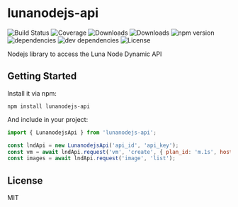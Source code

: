 # lunanodejs-api

![Build Status](https://img.shields.io/travis/dolu89/lunanodejs-api.svg)
![Coverage](https://img.shields.io/coveralls/dolu89/lunanodejs-api.svg)
![Downloads](https://img.shields.io/npm/dm/lunanodejs-api.svg)
![Downloads](https://img.shields.io/npm/dt/lunanodejs-api.svg)
![npm version](https://img.shields.io/npm/v/lunanodejs-api.svg)
![dependencies](https://img.shields.io/david/dolu89/lunanodejs-api.svg)
![dev dependencies](https://img.shields.io/david/dev/dolu89/lunanodejs-api.svg)
![License](https://img.shields.io/npm/l/lunanodejs-api.svg)

Nodejs library to access the Luna Node Dynamic API

## Getting Started

Install it via npm:

```shell
npm install lunanodejs-api
```

And include in your project:

```javascript
import { LunanodejsApi } from 'lunanodejs-api';

const lndApi = new LunanodejsApi('api_id', 'api_key');
const vm = await lndApi.request('vm', 'create', { plan_id: 'm.1s', hostname: 'my_new_vm', image_id: 240308, scripts: '1234', region: 'roubaix' });
const images = await lndApi.request('image', 'list');
```

## License

MIT
